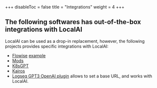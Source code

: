 
+++
disableToc = false
title = "Integrations"
weight = 4
+++

## The following softwares has out-of-the-box integrations with LocalAI

LocalAI can be used as a drop-in replacement, however, the following projects provides specific integrations with LocalAI:

- [Flowise](https://github.com/FlowiseAI/Flowise) [example](https://github.com/go-skynet/LocalAI/tree/master/examples/flowise)
- [Mods](https://github.com/charmbracelet/mods)
- [K8sGPT](https://k8sgpt.io)
- [Kairos](https://kairos.io)
- [Logseq GPT3 OpenAI plugin](https://github.com/briansunter/logseq-plugin-gpt3-openai) allows to set a base URL, and works with LocalAI.